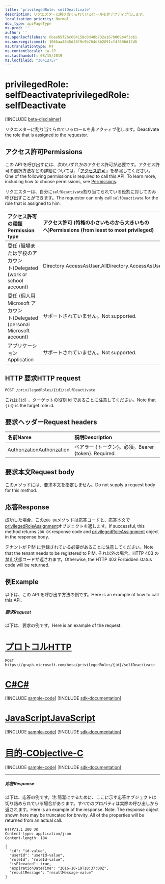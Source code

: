```yaml
---
title: 'privilegedRole: selfDeactivate'
description: リクエスターに割り当てられているロールを非アクティブ化します。
localization_priority: Normal
doc_type: apiPageType
ms.prod: ''
author: ''
ms.openlocfilehash: 6beeb5f26c604158c0d40b732a167b069b4f3eb1
ms.sourcegitcommit: 1066aa4045d48f9c9b764d3b2891cf4f806d17d5
ms.translationtype: MT
ms.contentlocale: ja-JP
ms.lasthandoff: 08/15/2019
ms.locfileid: "36412757"
---
```

# <a name="privilegedrole-selfdeactivate"></a><span data-ttu-id="ecc9c-103">privilegedRole: selfDeactivate</span><span class="sxs-lookup"><span data-stu-id="ecc9c-103">privilegedRole: selfDeactivate</span></span>

[!INCLUDE [beta-disclaimer](../../includes/beta-disclaimer.md)]

<span data-ttu-id="ecc9c-104">リクエスターに割り当てられているロールを非アクティブ化します。</span><span class="sxs-lookup"><span data-stu-id="ecc9c-104">Deactivate the role that is assigned to the requestor.</span></span>
## <a name="permissions"></a><span data-ttu-id="ecc9c-105">アクセス許可</span><span class="sxs-lookup"><span data-stu-id="ecc9c-105">Permissions</span></span>
<span data-ttu-id="ecc9c-p101">この API を呼び出すには、次のいずれかのアクセス許可が必要です。アクセス許可の選択方法などの詳細については、「[アクセス許可](/graph/permissions-reference)」を参照してください。</span><span class="sxs-lookup"><span data-stu-id="ecc9c-p101">One of the following permissions is required to call this API. To learn more, including how to choose permissions, see [Permissions](/graph/permissions-reference).</span></span>

<span data-ttu-id="ecc9c-108">リクエスターは、自分に```selfDeactivate```割り当てられている役割に対してのみ呼び出すことができます。</span><span class="sxs-lookup"><span data-stu-id="ecc9c-108">The requestor can only call ```selfDeactivate``` for the role that is assigned to him.</span></span> 

|<span data-ttu-id="ecc9c-109">アクセス許可の種類</span><span class="sxs-lookup"><span data-stu-id="ecc9c-109">Permission type</span></span>      | <span data-ttu-id="ecc9c-110">アクセス許可 (特権の小さいものから大きいものへ)</span><span class="sxs-lookup"><span data-stu-id="ecc9c-110">Permissions (from least to most privileged)</span></span>              |
|:--------------------|:---------------------------------------------------------|
|<span data-ttu-id="ecc9c-111">委任 (職場または学校のアカウント)</span><span class="sxs-lookup"><span data-stu-id="ecc9c-111">Delegated (work or school account)</span></span> | <span data-ttu-id="ecc9c-112">Directory.AccessAsUser.All</span><span class="sxs-lookup"><span data-stu-id="ecc9c-112">Directory.AccessAsUser.All</span></span>    |
|<span data-ttu-id="ecc9c-113">委任 (個人用 Microsoft アカウント)</span><span class="sxs-lookup"><span data-stu-id="ecc9c-113">Delegated (personal Microsoft account)</span></span> | <span data-ttu-id="ecc9c-114">サポートされていません。</span><span class="sxs-lookup"><span data-stu-id="ecc9c-114">Not supported.</span></span>    |
|<span data-ttu-id="ecc9c-115">アプリケーション</span><span class="sxs-lookup"><span data-stu-id="ecc9c-115">Application</span></span> | <span data-ttu-id="ecc9c-116">サポートされていません。</span><span class="sxs-lookup"><span data-stu-id="ecc9c-116">Not supported.</span></span> |

## <a name="http-request"></a><span data-ttu-id="ecc9c-117">HTTP 要求</span><span class="sxs-lookup"><span data-stu-id="ecc9c-117">HTTP request</span></span>
<!-- { "blockType": "ignored" } -->
```http
POST /privilegedRoles/{id}/selfDeactivate
```

<span data-ttu-id="ecc9c-118">これは``{id}`` 、ターゲットの役割 id であることに注意してください。</span><span class="sxs-lookup"><span data-stu-id="ecc9c-118">Note that ``{id}`` is the target role id.</span></span>
## <a name="request-headers"></a><span data-ttu-id="ecc9c-119">要求ヘッダー</span><span class="sxs-lookup"><span data-stu-id="ecc9c-119">Request headers</span></span>
| <span data-ttu-id="ecc9c-120">名前</span><span class="sxs-lookup"><span data-stu-id="ecc9c-120">Name</span></span>       | <span data-ttu-id="ecc9c-121">説明</span><span class="sxs-lookup"><span data-stu-id="ecc9c-121">Description</span></span>|
|:---------------|:----------|
| <span data-ttu-id="ecc9c-122">Authorization</span><span class="sxs-lookup"><span data-stu-id="ecc9c-122">Authorization</span></span>  | <span data-ttu-id="ecc9c-p102">ベアラー {トークン}。必須。</span><span class="sxs-lookup"><span data-stu-id="ecc9c-p102">Bearer {token}. Required.</span></span> |

## <a name="request-body"></a><span data-ttu-id="ecc9c-125">要求本文</span><span class="sxs-lookup"><span data-stu-id="ecc9c-125">Request body</span></span>
<span data-ttu-id="ecc9c-126">このメソッドには、要求本文を指定しません。</span><span class="sxs-lookup"><span data-stu-id="ecc9c-126">Do not supply a request body for this method.</span></span>

## <a name="response"></a><span data-ttu-id="ecc9c-127">応答</span><span class="sxs-lookup"><span data-stu-id="ecc9c-127">Response</span></span>

<span data-ttu-id="ecc9c-128">成功した場合、この`200 OK`メソッドは応答コードと、応答本文で[privilegedRoleAssignment](../resources/privilegedroleassignment.md)オブジェクトを返します。</span><span class="sxs-lookup"><span data-stu-id="ecc9c-128">If successful, this method returns `200 OK` response code and [privilegedRoleAssignment](../resources/privilegedroleassignment.md) object in the response body.</span></span>

<span data-ttu-id="ecc9c-129">テナントが PIM に登録されている必要があることに注意してください。</span><span class="sxs-lookup"><span data-stu-id="ecc9c-129">Note that the tenant needs to be registered to PIM.</span></span> <span data-ttu-id="ecc9c-130">それ以外の場合、HTTP 403 の禁止状態コードが返されます。</span><span class="sxs-lookup"><span data-stu-id="ecc9c-130">Otherwise, the HTTP 403 Forbidden status code will be returned.</span></span>
## <a name="example"></a><span data-ttu-id="ecc9c-131">例</span><span class="sxs-lookup"><span data-stu-id="ecc9c-131">Example</span></span>
<span data-ttu-id="ecc9c-132">以下は、この API を呼び出す方法の例です。</span><span class="sxs-lookup"><span data-stu-id="ecc9c-132">Here is an example of how to call this API.</span></span>
##### <a name="request"></a><span data-ttu-id="ecc9c-133">要求</span><span class="sxs-lookup"><span data-stu-id="ecc9c-133">Request</span></span>
<span data-ttu-id="ecc9c-134">以下は、要求の例です。</span><span class="sxs-lookup"><span data-stu-id="ecc9c-134">Here is an example of the request.</span></span>

# <a name="httptabhttp"></a>[<span data-ttu-id="ecc9c-135">プロトコル</span><span class="sxs-lookup"><span data-stu-id="ecc9c-135">HTTP</span></span>](#tab/http)
<!-- {
  "blockType": "request",
  "name": "privilegedrole_selfdeactivate"
}-->
```http
POST https://graph.microsoft.com/beta/privilegedRoles/{id}/selfDeactivate
```
# <a name="ctabcsharp"></a>[<span data-ttu-id="ecc9c-136">C#</span><span class="sxs-lookup"><span data-stu-id="ecc9c-136">C#</span></span>](#tab/csharp)
[!INCLUDE [sample-code](../includes/snippets/csharp/privilegedrole-selfdeactivate-csharp-snippets.md)]
[!INCLUDE [sdk-documentation](../includes/snippets/snippets-sdk-documentation-link.md)]

# <a name="javascripttabjavascript"></a>[<span data-ttu-id="ecc9c-137">JavaScript</span><span class="sxs-lookup"><span data-stu-id="ecc9c-137">JavaScript</span></span>](#tab/javascript)
[!INCLUDE [sample-code](../includes/snippets/javascript/privilegedrole-selfdeactivate-javascript-snippets.md)]
[!INCLUDE [sdk-documentation](../includes/snippets/snippets-sdk-documentation-link.md)]

# <a name="objective-ctabobjc"></a>[<span data-ttu-id="ecc9c-138">目的-C</span><span class="sxs-lookup"><span data-stu-id="ecc9c-138">Objective-C</span></span>](#tab/objc)
[!INCLUDE [sample-code](../includes/snippets/objc/privilegedrole-selfdeactivate-objc-snippets.md)]
[!INCLUDE [sdk-documentation](../includes/snippets/snippets-sdk-documentation-link.md)]

---


##### <a name="response"></a><span data-ttu-id="ecc9c-139">応答</span><span class="sxs-lookup"><span data-stu-id="ecc9c-139">Response</span></span>
<span data-ttu-id="ecc9c-p104">以下は、応答の例です。注:簡潔にするために、ここに示す応答オブジェクトは切り詰められている場合があります。すべてのプロパティは実際の呼び出しから返されます。</span><span class="sxs-lookup"><span data-stu-id="ecc9c-p104">Here is an example of the response. Note: The response object shown here may be truncated for brevity. All of the properties will be returned from an actual call.</span></span>
<!-- {
  "blockType": "response",
  "truncated": true,
  "@odata.type": "microsoft.graph.privilegedRoleAssignment"
} -->
```http
HTTP/1.1 200 OK
Content-type: application/json
Content-length: 184

{
  "id": "id-value",
  "userId": "userId-value",
  "roleId": "roleId-value",
  "isElevated": true,
  "expirationDateTime": "2016-10-19T10:37:00Z",
  "resultMessage": "resultMessage-value"
}
```

<!-- uuid: 8fcb5dbc-d5aa-4681-8e31-b001d5168d79
2015-10-25 14:57:30 UTC -->
<!--
{
  "type": "#page.annotation",
  "description": "privilegedRole: selfDeactivate",
  "keywords": "",
  "section": "documentation",
  "tocPath": "",
  "suppressions": [
  ]
}
-->
